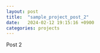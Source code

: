 ```yaml
---
layout: post
title:  "sample_project_post_2"
date:   2024-02-12 19:15:16 +0900
categories: projects
---
```


Post 2
